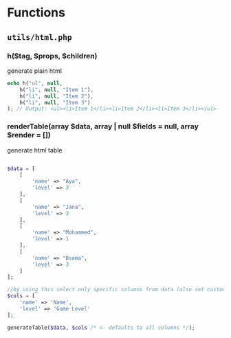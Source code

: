 




# Functions

## `utils/html.php`

### h($tag, $props, $children)
generate plain html
```php
echo h("ul", null, 
    h("li", null, "Item 1"),
    h("li", null, "Item 2"),
    h("li", null, "Item 3")
); // Output: <ul><li>Item 1</li><li>Item 2</li><li>Item 3</li></ul>
```

### renderTable(array $data, array | null $fields = null, array $render = [])
generate html table
```php

$data = [
    [
        'name' => "Aya",
        'level' => 3
    ],
    [
        'name' => "Jana",
        'level' => 3
    ],
    [
        'name' => "Mohammed",
        'level' => 1
    ],
    [
        'name' => "Osama",
        'level' => 3
    ]
];

//by using this select only specific columns from data (also set custom title for columns)
$cols = [
    'name' => 'Name',
    'level' => 'Game Level'
];

generateTable($data, $cols /* <- defaults to all columns */);
```